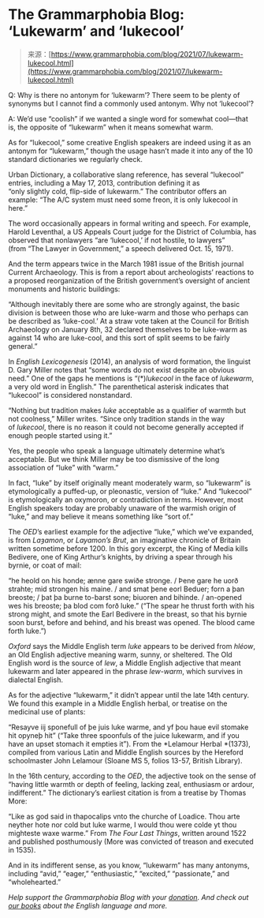 <!--yml
category: 未分类
date: 2024-05-27 14:43:55
-->

# The Grammarphobia Blog: ‘Lukewarm’ and ‘lukecool’

> 来源：[https://www.grammarphobia.com/blog/2021/07/lukewarm-lukecool.html](https://www.grammarphobia.com/blog/2021/07/lukewarm-lukecool.html)

Q: Why is there no antonym for ‘lukewarm’? There seem to be plenty of synonyms but I cannot find a commonly used antonym. Why not ‘lukecool’?

A: We’d use “coolish” if we wanted a single word for somewhat cool—that is, the opposite of “lukewarm” when it means somewhat warm.

As for “lukecool,” some creative English speakers are indeed using it as an antonym for “lukewarm,” though the usage hasn’t made it into any of the 10 standard dictionaries we regularly check.

Urban Dictionary, a collaborative slang reference, has several “lukecool” entries, including a May 17, 2013, contribution defining it as “only slightly cold, flip-side of lukewarm.” The contributor offers an example: “The A/C system must need some freon, it is only lukecool in here.”

The word occasionally appears in formal writing and speech. For example, Harold Leventhal, a US Appeals Court judge for the District of Columbia, has observed that nonlawyers “are ‘lukecool,’ if not hostile, to lawyers” (from “The Lawyer in Government,” a speech delivered Oct. 15, 1971).

And the term appears twice in the March 1981 issue of the British journal Current Archaeology. This is from a report about archeologists’ reactions to a proposed reorganization of the British government’s oversight of ancient monuments and historic buildings:

“Although inevitably there are some who are strongly against, the basic division is between those who are luke-warm and those who perhaps can be described as ‘luke-cool.’ At a straw vote taken at the Council for British Archaeology on January 8th, 32 declared themselves to be luke-warm as against 14 who are luke-cool, and this sort of split seems to be fairly general.”

In *English Lexicogenesis* (2014), an analysis of word formation, the linguist D. Gary Miller notes that “some words do not exist despite an obvious need.” One of the gaps he mentions is “(*)*lukecool* in the face of *lukewarm*, a very old word in English.” The parenthetical asterisk indicates that “lukecool” is considered nonstandard.

“Nothing but tradition makes *luke* acceptable as a qualifier of warmth but not coolness,” Miller writes. “Since only tradition stands in the way of *lukecool*, there is no reason it could not become generally accepted if enough people started using it.”

Yes, the people who speak a language ultimately determine what’s acceptable. But we think Miller may be too dismissive of the long association of “luke” with “warm.”

In fact, “luke” by itself originally meant moderately warm, so “lukewarm” is etymologically a puffed-up, or pleonastic, version of “luke.” And “lukecool” is etymologically an oxymoron, or contradiction in terms. However, most English speakers today are probably unaware of the warmish origin of “luke,” and may believe it means something like “sort of.”

The *OED*’s earliest example for the adjective “luke,” which we’ve expanded, is from *Laȝamon*, or *Layamon’s Brut*, an imaginative chronicle of Britain written sometime before 1200\. In this gory excerpt, the King of Media kills Bedivere, one of King Arthur’s knights, by driving a spear through his byrnie, or coat of mail:

“he heold on his honde; ænne gare swiðe stronge. / Þene gare he uorð strahte; mid strongen his maine. / and smat þene eorl Beduer; forn a þan breoste; / þat þa burne to-barst sone; biuoren and bihinde. / an-opened wes his breoste; þa blod com forð luke.” (“The spear he thrust forth with his strong might, and smote the Earl Bedivere in the breast, so that his byrnie soon burst, before and behind, and his breast was opened. The blood came forth luke.”)

*Oxford* says the Middle English term *luke* appears to be derived from *hléow*, an Old English adjective meaning warm, sunny, or sheltered. The Old English word is the source of *lew*, a Middle English adjective that meant lukewarm and later appeared in the phrase *lew-warm*, which survives in dialectal English.

As for the adjective “lukewarm,” it didn’t appear until the late 14th century. We found this example in a Middle English herbal, or treatise on the medicinal use of plants:

“Resayve iij sponefull of þe juis luke warme, and yf þou haue evil stomake hit opyneþ hit” (“Take three spoonfuls of the juice lukewarm, and if you have an upset stomach it empties it”). From the *Lelamour Herbal *(1373), compiled from various Latin and Middle English sources by the Hereford schoolmaster John Lelamour (Sloane MS 5, folios 13-57, British Library).

In the 16th century, according to the *OED*, the adjective took on the sense of “having little warmth or depth of feeling, lacking zeal, enthusiasm or ardour, indifferent.” The dictionary’s earliest citation is from a treatise by Thomas More:

“Like as god said in thapocalips vnto the churche of Loadice. Thou arte neyther hote nor cold but luke warme, I would thou were colde yt thou mighteste waxe warme.” From *The Four Last Things*, written around 1522 and published posthumously (More was convicted of treason and executed in 1535).

And in its indifferent sense, as you know, “lukewarm” has many antonyms, including “avid,” “eager,” “enthusiastic,” “excited,” “passionate,” and “wholehearted.”

*Help support the Grammarphobia Blog with your* [*donation*](https://www.paypal.com/cgi-bin/webscr?cmd=_s-xclick&hosted_button_id=QE7WNQPNVWUB8)*. And check out* [*our books*](https://www.grammarphobia.com/books.html) *about the English language and more.*